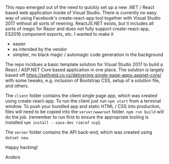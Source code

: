 This repo emerged out of the need to quickly set up a new .NET / React based web applicaiton inside of Visual Studio. There is currently no easy way of using Facebook's create-react-app tool together with Visual Studio 2017 without all sorts of rewiring. ReactJS.NET exists, but it includes all sorts of magic for Razor and does not fully support create-react-app, ES2016 component exports, etc.  I wanted to make it

* easier
* as intended by the vendor
* simplier, no black magic / automagic code generation in the background

The repo incldues a basic template solution  for Visual Studio 2017 to build a React / ASP.NET Core based application in one place. The solution is largely based off https://sethreid.co.nz/delivering-single-page-apps-aspnet-core/ with some tweaks, e.g. inclusion of Bootstrap CSS, setup of a solution file, and others.

The ```client``` folder contains the client single page app, which was created using create-react-app. To run the client just run ```npm start``` from a terminal window. To push your bundled app and static HTML / CSS into production, files will need to be copied into the ```server/wwwroot``` folder. ```npm run build``` will do the job. 
(remember to run  first to ensure the appropriate tooling is installed ```npm install --save-dev rimraf ncp```). 

The ```server``` folder contains the API back-end, which was created using ```dotnet new```.

Happy hacking!

Anders
